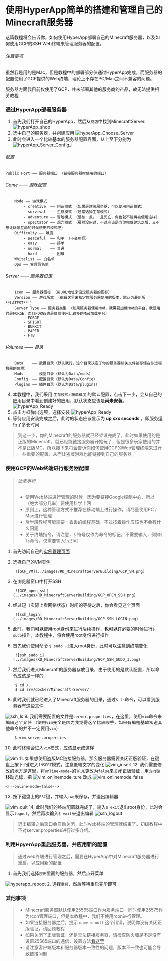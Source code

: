 # 使用HyperApp简单的搭建和管理自己的Minecraft服务器


这篇教程将会告诉你，如何使用HyperApp部署自己的Minecraft服务器，以及如何使用GCP的SSH Web终端来管理服务器的配置。

###### 注意事项

虽然我是用的是Mac，但是教程中的部署部分仅通过HyperApp完成，而服务器的配置使用了GCP提供的Web终端，理论上不存在PC/Mac之间不兼容的问题。

服务器方面我目前仅使用了GCP，并未部署其他的服务商的产品，故无法提供相关教程

### 通过HyperApp部署服务器

1. 首先我们打开自己的HyperApp，然后从`商店`中找到MinecraftServer.
    <!--商店列表图片-->
    ![hyperApp_shop](../images/RD_MinecraftServerBuilding/HYPERAPP_SHOP.png)
2. 选中自己的服务器，并创建应用
    <!--应用将要指定服务器的图片-->
    ![hyperApp_Choose_Server](../images/RD_MinecraftServerBuilding/HYPERAPP_CHOOSE_SERVER.png)
3. 此时会进入一个比较基本的服务器配置界面，从上至下分别为
    <!--配置页面图片-->
    ![hyperApp_Server_Config_I](../images/RD_MinecraftServerBuilding/HYPERAPP_SERVER_CONFIG_I.png)
    >
###### 配置
```
Public Port —— 服务器端口 （链接服务器时使用的端口）
```
###### Game —— 游戏配置
```
    Mode —— 游戏模式
        - creative  —— 创造模式 （如果是建筑服务器，可以使用创造模式）
        - survival  —— 生存模式 （通常选择生存模式）
        - adventure —— 冒险模式 （硬核一点，一旦死亡，角色就不能再被使用这样）
        - spectator —— 观光模式 （虽然没用过，不过应该是当你完成建筑之后，又不想让玩家互动的时候使用的模式吧）
    Difficulty —— 难度
        - peaceful  —— 和平 （不会刷怪）
        - easy      —— 简单
        - normal    —— 普通
        - hard      —— 困难
    Whitelist —— 白名单
    Ops —— 管理员名单
```
###### Server —— 服务器设定
```
    Icon —— 服务器图标 （用URL地址来设定服务器的图标）
    Version —— 游戏版本 （编辑这里来指定你服务器使用的版本，默认为最新版 **LATEST** ）
    Server Type —— 服务器类型 （如果服务器使用Mod，就需要加载Mod的平台，我是用的是FORGE，而且FORGE也是目前使用比较多的Mod加载平台）
        - FORGE
        - SPIGOT
        - BUKKIT
        - PAPER
        - FTB
```
###### Volumes —— 目录
```
    Data    —— 数据目录（默认就行，这个目录决定了你的服务器相关文件被存储在你远端机器的位置）
    Mods    —— 模型目录（默认为Data/mods）
    Config  —— 配置目录（默认为Data/Config）
    Plugins —— 插件目录（默认为Data/plugins）
```

4. 本教程中，我们采用 `生存模式`+`简单难度` 的默认配置，点击下一步，会从自己的应用目录中看到创建好的应用，默认状态应该是**尚未安装**。
    <!--应用列表尚未安装的图片-->
    ![hyperApp_Ready](../images/RD_MinecraftServerBuilding/HYPERAPP_READY.png)
5. 点击方框弹出选项，选择安装
    <!--选择安装前图片-->
    ![hyperApp_Ready](../images/RD_MinecraftServerBuilding/HYPERAPP_ACTIONSHEET.png)
6. 等待应用安装完成之后，此时的状态应该显示为 **up xxx seconds** ，即服务运行了多长时间

> 到这一步，你的Minecraft的服务器就已经架设完成了，此时如果使用的是正版的Minecraft，就已经能链接服务器开始玩了，但是很多玩家使用的并不是正版MC，所以接下来将会告诉你如何使用GCP的Web管理终端来进行一些重要的配置，从而让盗版游戏也能链接到自己的服务器。

### 使用GCP的Web终端进行服务器配置

> ###### 注意事项
> - 使用Web终端进行管理的时候，因为要链接Google控制中心，所以（绝大部分几率）要使用科学上网
> - 原则上，这种管理方式不推荐在移动端上进行操作，请尽量使用PC / Mac进行管理
> - 后半段教程可能需要一丢丢的编程基础，不过按着操作应该也不会有什么问题
> - 关于终端指令，请注意，`$` 符号仅作为命令的标记，不需要输入，例如`$ ls`命令，仅需要输入`ls`即可

1. 首先访问自己的[实例管理页面](:https://console.cloud.google.com/)
2. 选择自己的VM实例
    <!--VM实例选择截图-->
        ![GCP_VM](../images/RD_MinecraftServerBuilding/GCP_VM.png)
3. 在浏览器窗口中打开SSH
    <!--SSH Web终端载入页面截图-->
        ![GCP_open_ssh](../images/RD_MinecraftServerBuilding/GCP_OPEN_SSH.png)
4. 经过短（实际上看网络状态）时间的等待之后，你会看见这个页面
    <!--Web 终端起始页面-->
        ![ssh_login](../images/RD_MinecraftServerBuilding/GCP_SSH_LOGIN.png)
5. 此时，我们**可以**使用root身份来进行后续操作，**也可以**在必要的时候进行`$ sudo`操作，本教程中，将会使用root身份进行操作
6. 首先我们使用命令 `$ sudo -i`进入root身份，此时可以注意到终端变化
    <!--sudo -i-->
        ![ssh_sudo_i](../images/RD_MinecraftServerBuilding/GCP_SSH_SUDO_I.png)
7. 然后我们进入Minecraft的服务器存放目录，由于使用的是默认配置，所以命令应该是一样的.

        $ cd /..
        $ cd srv/docker/Minecraft-Server/
8. 此时我们就已经进入了Minecraft服务器的目录，通过`$ ls`命令，可以看到服务器有这些文件
    <!--ls列表截图-->
![ssh_ls](../images/RD_MinecraftServerBuilding/GCP_SSH_LS.png)
9. 我们需要配置的文件是`server.properties`，在这里，使用`vim`命令来编辑这个文件 （使用`vim`完全是因为我觉得这个比较顺手，如果有编程基础知道其他命令的并不一定要用`vim`）

        $ vim server.properties

10. 此时终端会进入`vim`模式，应该显示成这样
    <!--VIM界面截图-->
![vim](../images/RD_MinecraftServerBuilding/GCP_SSH_VIM.png)
11. 如果想使用盗版MC链接服务器，那么服务器需要关闭正版验证，在键盘上按下`i`键进入`INSERT`模式，注意低端文字的变化
    <!--INSERT截图-->
![vim_insert](../images/RD_MinecraftServerBuilding/GCP_SSH_VIM_INSERT.png)
12. 我们需要修改的地方是这里，将`online-mode=`的`TRUE`更改为`false`来关闭正版验证，用`方向键`移动光标，把
    <!--online-mode=TRUE-->
![vim_onlinemode_ture](../images/RD_MinecraftServerBuilding/GCP_SSH_VIM_ONLINEMODE_TRUE.png)
改成
![vim_onlinemode_false](../images/RD_MinecraftServerBuilding/GCP_SSH_VIM_ONLINEMODE_FALSE.png)

    <!--online-mode=false-->

13. 按下键盘上的`ESC`键，并输入`:wq`来保存，并退出编辑器
    <!--:wq-->
![vim_quit](../images/RD_MinecraftServerBuilding/GCP_SSH_VIM_WQ.png)
14. 此时我们的终端配置就完成了，输入`$ exit`退出root身份，此时会显示`logout`，然后再次输入`$ exit`来退出编辑
    <!--Logout-->
![ssh_logout](../images/RD_MinecraftServerBuilding/GCP_SSH_LOGOUT.png)
> 退出编辑之后窗口会自动关闭，此时web终端的管理就结束了。初级教程中不对server.properties进行过多介绍。

### 利用HpyerApp重启服务器，并应用新的配置

> 通过web终端进行管理之后，需要在HyperApp中对Minecraft服务器进行重启，以应用新的配置

1. 首先我们选择`应用`里面的服务器，然后点开菜单
    <!--菜单界面-->
![hyperapp_reboot](../images/RD_MinecraftServerBuilding/HYPERAPP_ACTIONSHEET.png)
2. 选择`重启`，然后等待重启完毕即可

### 其他事项
> - Minecraft服务器默认使用25565端口作为服务端口，同时使用25575作为rcon管理端口，但是本教程中，我们不使用rcon进行管理。
> - 如果链接服务器之后，提示 `name = null` 这个错误，说明你没有关闭正版验证，请回顾教程
> - 如果关闭了正版验证，还是无法链接服务器，请检查防火墙是不是没有设置25565端口的通信，设置方法[看这里](https://github.com/waylybaye/HyperApp-Guide/blob/master/Guide/across-wall.md#设置-gce-防火墙)
> - 请注意客户端版本和服务器版本一致性的问题，版本不一致也可能会导致链接问题


